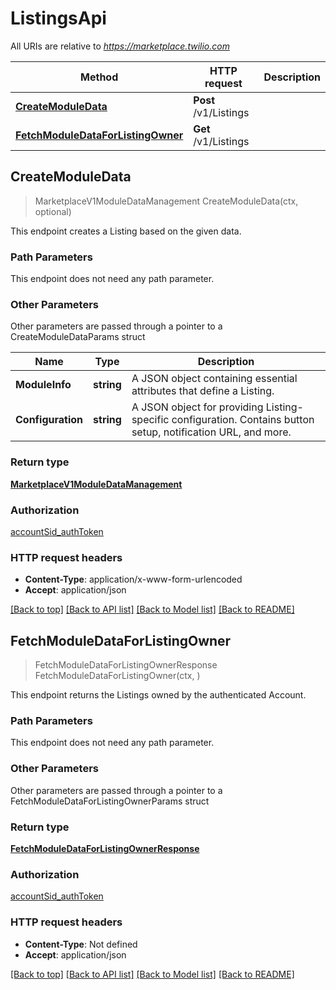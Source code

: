 # ListingsApi

All URIs are relative to *https://marketplace.twilio.com*

Method | HTTP request | Description
------------- | ------------- | -------------
[**CreateModuleData**](ListingsApi.md#CreateModuleData) | **Post** /v1/Listings | 
[**FetchModuleDataForListingOwner**](ListingsApi.md#FetchModuleDataForListingOwner) | **Get** /v1/Listings | 



## CreateModuleData

> MarketplaceV1ModuleDataManagement CreateModuleData(ctx, optional)



This endpoint creates a Listing based on the given data.

### Path Parameters

This endpoint does not need any path parameter.

### Other Parameters

Other parameters are passed through a pointer to a CreateModuleDataParams struct


Name | Type | Description
------------- | ------------- | -------------
**ModuleInfo** | **string** | A JSON object containing essential attributes that define a Listing.
**Configuration** | **string** | A JSON object for providing Listing-specific configuration. Contains button setup, notification URL, and more.

### Return type

[**MarketplaceV1ModuleDataManagement**](MarketplaceV1ModuleDataManagement.md)

### Authorization

[accountSid_authToken](../README.md#accountSid_authToken)

### HTTP request headers

- **Content-Type**: application/x-www-form-urlencoded
- **Accept**: application/json

[[Back to top]](#) [[Back to API list]](../README.md#documentation-for-api-endpoints)
[[Back to Model list]](../README.md#documentation-for-models)
[[Back to README]](../README.md)


## FetchModuleDataForListingOwner

> FetchModuleDataForListingOwnerResponse FetchModuleDataForListingOwner(ctx, )



This endpoint returns the Listings owned by the authenticated Account.

### Path Parameters

This endpoint does not need any path parameter.

### Other Parameters

Other parameters are passed through a pointer to a FetchModuleDataForListingOwnerParams struct


### Return type

[**FetchModuleDataForListingOwnerResponse**](FetchModuleDataForListingOwner200Response.md)

### Authorization

[accountSid_authToken](../README.md#accountSid_authToken)

### HTTP request headers

- **Content-Type**: Not defined
- **Accept**: application/json

[[Back to top]](#) [[Back to API list]](../README.md#documentation-for-api-endpoints)
[[Back to Model list]](../README.md#documentation-for-models)
[[Back to README]](../README.md)

